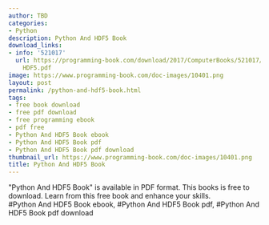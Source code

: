 ```yaml
---
author: TBD
categories:
- Python
description: Python And HDF5 Book
download_links:
- info: '521017'
  url: https://programming-book.com/download/2017/ComputerBooks/521017/Python And
    HDF5.pdf
image: https://www.programming-book.com/doc-images/10401.png
layout: post
permalink: /python-and-hdf5-book.html
tags:
- free book download
- free pdf download
- free programming ebook
- pdf free
- Python And HDF5 Book ebook
- Python And HDF5 Book pdf
- Python And HDF5 Book pdf download
thumbnail_url: https://www.programming-book.com/doc-images/10401.png
title: Python And HDF5 Book
---
```


 
<div class="item-desc text-justify">
  "Python And HDF5 Book" is available in PDF format. This books is free to download. Learn from this free book and enhance your skills.
  <br>
  #Python And HDF5 Book ebook, #Python And HDF5 Book pdf, #Python And HDF5 Book pdf download
</div>